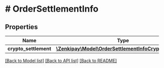 # # OrderSettlementInfo

## Properties

Name | Type | Description | Notes
------------ | ------------- | ------------- | -------------
**crypto_settlement** | [**\Zenkipay\Model\OrderSettlementInfoCryptoSettlement**](OrderSettlementInfoCryptoSettlement.md) |  |

[[Back to Model list]](../../README.md#models) [[Back to API list]](../../README.md#endpoints) [[Back to README]](../../README.md)
